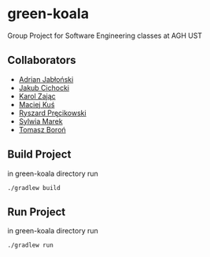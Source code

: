 # green-koala
Group Project for Software Engineering classes at AGH UST

## Collaborators

- [Adrian Jabłoński](https://github.com/ajablonsk1)
- [Jakub Cichocki](https://github.com/kwdrt)
- [Karol Zając](https://github.com/KarolZajac)
- [Maciej Kuś](https://github.com/peep-hole)
- [Ryszard Pręcikowski](https://github.com/RysiekPrecikowski)
- [Sylwia Marek](https://github.com/sy1wi4)
- [Tomasz Boroń](https://github.com/t0ms0n00)

## Build Project

in green-koala directory run
```
./gradlew build
```


## Run Project

in green-koala directory run 

```
./gradlew run
```